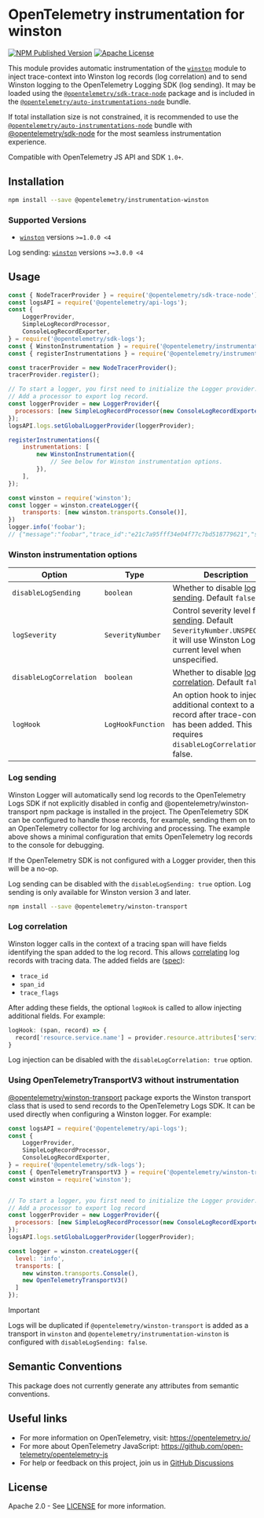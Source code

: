 # OpenTelemetry instrumentation for winston

[![NPM Published Version][npm-img]][npm-url]
[![Apache License][license-image]][license-image]

This module provides automatic instrumentation of the [`winston`](https://www.npmjs.com/package/winston) module to inject trace-context into Winston log records (log correlation) and to send Winston logging to the OpenTelemetry Logging SDK (log sending). It may be loaded using the [`@opentelemetry/sdk-trace-node`](https://github.com/open-telemetry/opentelemetry-js/tree/main/packages/opentelemetry-sdk-trace-node) package and is included in the [`@opentelemetry/auto-instrumentations-node`](https://www.npmjs.com/package/@opentelemetry/auto-instrumentations-node) bundle.

If total installation size is not constrained, it is recommended to use the [`@opentelemetry/auto-instrumentations-node`](https://www.npmjs.com/package/@opentelemetry/auto-instrumentations-node) bundle with [@opentelemetry/sdk-node](`https://www.npmjs.com/package/@opentelemetry/sdk-node`) for the most seamless instrumentation experience.

Compatible with OpenTelemetry JS API and SDK `1.0+`.

## Installation

```bash
npm install --save @opentelemetry/instrumentation-winston
```

### Supported Versions

- [`winston`](https://www.npmjs.com/package/winston) versions `>=1.0.0 <4`

Log sending: [`winston`](https://www.npmjs.com/package/winston) versions `>=3.0.0 <4`

## Usage

```js
const { NodeTracerProvider } = require('@opentelemetry/sdk-trace-node');
const logsAPI = require('@opentelemetry/api-logs');
const {
    LoggerProvider,
    SimpleLogRecordProcessor,
    ConsoleLogRecordExporter,
} = require('@opentelemetry/sdk-logs');
const { WinstonInstrumentation } = require('@opentelemetry/instrumentation-winston');
const { registerInstrumentations } = require('@opentelemetry/instrumentation');

const tracerProvider = new NodeTracerProvider();
tracerProvider.register();

// To start a logger, you first need to initialize the Logger provider.
// Add a processor to export log record.
const loggerProvider = new LoggerProvider({
  processors: [new SimpleLogRecordProcessor(new ConsoleLogRecordExporter())]
});
logsAPI.logs.setGlobalLoggerProvider(loggerProvider);

registerInstrumentations({
    instrumentations: [
        new WinstonInstrumentation({
            // See below for Winston instrumentation options.
        }),
    ],
});

const winston = require('winston');
const logger = winston.createLogger({
    transports: [new winston.transports.Console()],
})
logger.info('foobar');
// {"message":"foobar","trace_id":"e21c7a95fff34e04f77c7bd518779621","span_id":"b7589a981fde09f4","trace_flags":"01", ...}
```

### Winston instrumentation options

| Option                  | Type              | Description |
| ----------------------- | ----------------- | ----------- |
| `disableLogSending`      | `boolean`         | Whether to disable [log sending](#log-sending). Default `false`. |
| `logSeverity`           | `SeverityNumber`  | Control severity level for [log sending](#log-sending). Default `SeverityNumber.UNSPECIFIED`, it will use Winston Logger's current level when unspecified. |
| `disableLogCorrelation` | `boolean`         | Whether to disable [log correlation](#log-correlation). Default `false`. |
| `logHook`               | `LogHookFunction` | An option hook to inject additional context to a log record after trace-context has been added. This requires `disableLogCorrelation` to be false. |  

### Log sending

Winston Logger will automatically send log records to the OpenTelemetry Logs SDK if not explicitly disabled in config and @opentelemetry/winston-transport npm package is installed in the project. The OpenTelemetry SDK can be configured to handle those records, for example, sending them on to an OpenTelemetry collector for log archiving and processing. The example above shows a minimal configuration that emits OpenTelemetry log records to the console for debugging.

If the OpenTelemetry SDK is not configured with a Logger provider, then this will be a no-op.

Log sending can be disabled with the `disableLogSending: true` option. Log sending is only available for Winston version 3 and later.

```bash
npm install --save @opentelemetry/winston-transport
```

### Log correlation

Winston logger calls in the context of a tracing span will have fields
identifying the span added to the log record. This allows
[correlating](https://opentelemetry.io/docs/specs/otel/logs/#log-correlation)
log records with tracing data. The added fields are
([spec](https://opentelemetry.io/docs/specs/otel/compatibility/logging_trace_context/)):

- `trace_id`
- `span_id`
- `trace_flags`

After adding these fields, the optional `logHook` is called to allow injecting additional fields. For example:

```js
logHook: (span, record) => {
  record['resource.service.name'] = provider.resource.attributes['service.name'];
}
```

Log injection can be disabled with the `disableLogCorrelation: true` option.

### Using OpenTelemetryTransportV3 without instrumentation

[@opentelemetry/winston-transport](https://github.com/open-telemetry/opentelemetry-js-contrib/tree/main/packages/winston-transport) package exports the Winston transport class that is used to send records to the
OpenTelemetry Logs SDK. It can be used directly when configuring a Winston logger.
For example:

```js
const logsAPI = require('@opentelemetry/api-logs');
const {
    LoggerProvider,
    SimpleLogRecordProcessor,
    ConsoleLogRecordExporter,
} = require('@opentelemetry/sdk-logs');
const { OpenTelemetryTransportV3 } = require('@opentelemetry/winston-transport');
const winston = require('winston');


// To start a logger, you first need to initialize the Logger provider.
// Add a processor to export log record
const loggerProvider = new LoggerProvider({
  processors: [new SimpleLogRecordProcessor(new ConsoleLogRecordExporter())]
});
logsAPI.logs.setGlobalLoggerProvider(loggerProvider);

const logger = winston.createLogger({
  level: 'info',
  transports: [
    new winston.transports.Console(),
    new OpenTelemetryTransportV3()
  ]
});
```

> [!IMPORTANT]
> Logs will be duplicated if `@opentelemetry/winston-transport` is added as a transport in `winston` and `@opentelemetry/instrumentation-winston` is configured with `disableLogSending: false`.

## Semantic Conventions

This package does not currently generate any attributes from semantic conventions.

## Useful links

- For more information on OpenTelemetry, visit: <https://opentelemetry.io/>
- For more about OpenTelemetry JavaScript: <https://github.com/open-telemetry/opentelemetry-js>
- For help or feedback on this project, join us in [GitHub Discussions][discussions-url]

## License

Apache 2.0 - See [LICENSE][license-url] for more information.

[discussions-url]: https://github.com/open-telemetry/opentelemetry-js/discussions
[license-url]: https://github.com/open-telemetry/opentelemetry-js-contrib/blob/main/LICENSE
[license-image]: https://img.shields.io/badge/license-Apache_2.0-green.svg?style=flat
[npm-url]: https://www.npmjs.com/package/@opentelemetry/instrumentation-winston
[npm-img]: https://badge.fury.io/js/%40opentelemetry%2Finstrumentation-winston.svg
